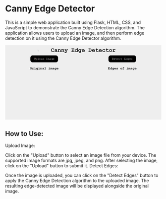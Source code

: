 
# Canny Edge Detector
This is a simple web application built using Flask, HTML, CSS, and JavaScript to demonstrate the Canny Edge Detection algorithm. The application allows users to upload an image, and then perform edge detection on it using the Canny Edge Detector algorithm.

![alt text](demo.gif)
## How to Use:
Upload Image:

Click on the "Upload" button to select an image file from your device. The supported image formats are jpg, jpeg, and png.
After selecting the image, click on the "Upload" button to submit it.
Detect Edges:

Once the image is uploaded, you can click on the "Detect Edges" button to apply the Canny Edge Detection algorithm to the uploaded image.
The resulting edge-detected image will be displayed alongside the original image.
